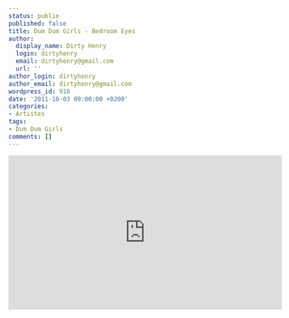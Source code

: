```yaml
---
status: publie
published: false
title: Dum Dum Girls - Bedroom Eyes
author:
  display_name: Dirty Henry
  login: dirtyhenry
  email: dirtyhenry@gmail.com
  url: ''
author_login: dirtyhenry
author_email: dirtyhenry@gmail.com
wordpress_id: 918
date: '2011-10-03 09:00:00 +0200'
categories:
- Artistes
tags:
- Dum Dum Girls
comments: []
---
```

<iframe width="540" height="304" src="http://www.youtube.com/embed/YBSs3-RfLKk" frameborder="0" allowfullscreen></iframe>
